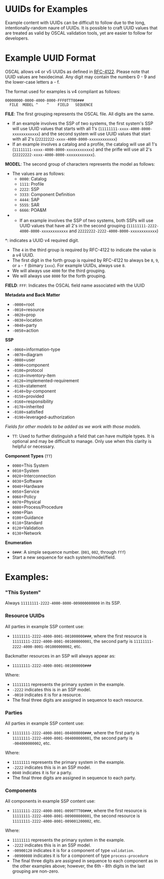 # UUIDs for Examples

Example content with UUIDs can be difficult to follow due to the long, intentionally-random naure of UUIDs. It is possible to craft UUID values that are treated as valid by OSCAL validation tools, yet are easier to follow for developers.

# Example UUID Format

OSCAL allows v4 or v5 UUIDs as defined in [RFC-4122](https://datatracker.ietf.org/doc/html/rfc4122).
Please note that UUID values are hexidecimal. Any digit may contain the numbers 0 - 9 and the lower-case letters a - f.

The format used for examples is v4 compliant as follows:

```
00000000-0000-4000-8000-FFF0TTT00###
  FILE  MODEL ^    ^    FIELD   SEQUENCE 
```

**FILE**: The first grouping represents the OSCAL file. All digits are the same.
- If an example involves the SSP of two systems, the first system's SSP will use UUID values that starts with all 1's (`11111111-xxxx-4000-8000-xxxxxxxxxxxx`) and the second system will use UUID values that start with all 2's (`22222222-xxxx-4000-8000-xxxxxxxxxxxx`)
- If an example involves a catalog and a profile, the catalog will use all 1's (`11111111-xxxx-4000-8000-xxxxxxxxxxxx`) and the prifle will use all 2's (`22222222-xxxx-4000-8000-xxxxxxxxxxxx`).


**MODEL**: The second group of characters represents the model as follows:
- The values are as follows:
  - `0000`: Catalog
  - `1111`: Profile
  - `2222`: SSP
  - `3333`: Component Definition
  - `4444`: SAP
  - `5555`: SAR
  - `6666`: POA&M
- - If an example involves the SSP of two systems, both SSPs will use UUID values that have all 2's in the second grouping (`11111111-2222-4000-8000-xxxxxxxxxxxx` and `22222222-2222-4000-8000-xxxxxxxxxxxx`)


**^**: indicates a UUID v4 required digit. 
- The `4` in the third group is required by RFC-4122 to indicate the value is a v4 UUID. 
- The first digit in the forth group is rquired by RFC-4122 to always be `8`, `9`, or `a` - `f` (bimary `1xxx`). For example UUIDs, always use `8`.
- We will always use `4000` for the third grouping.
- We will always use `8000` for the forth grouping.


**FIELD**: `FFF`: Indicates the OSCAL field name associated with the UUID

**Metadata and Back Matter**
- `-0000`=root
- `-0010`=resource
- `-0020`=prop
- `-0030`=location
- `-0040`=party
- `-0050`=action

**SSP**
- `-0060`=information-type
- `-0070`=diagram
- `-0080`=user
- `-0090`=component
- `-0100`=protocol
- `-0110`=inventory-item
- `-0120`=implemented-requirement
- `-0130`=statement
- `-0140`=by-component
- `-0150`=provided
- `-0160`=responsibility
- `-0170`=inherited
- `-0180`=satisfied
- `-0190`=leveraged-authorization

_Fields for other models to be added as we work with those models._


- `TT`: Used to further distinguish a field that can have multiple types. It is optional and may be difficult to manage. Only use when this clarity is helpful or necessary. 

**Component Types** (`TT`)
- `0000`=This System
- `0010`=System
- `0020`=Interconnection
- `0030`=Software
- `0040`=Hardware
- `0050`=Service
- `0060`=Policy
- `0070`=Physical
- `0080`=Process/Procedure
- `0090`=Plan
- `0100`=Guidance
- `0110`=Standard
- `0120`=Validation
- `0130`=Network

**Enumeration**
- `0###`: A simple sequence number. (`001`, `002`, through `fff`)
- Start a new sequence for each system/model/field. 


# Examples:

### "This System"

Always `11111111-2222-4000-8000-009000000000` in its SSP.


### Resource UUIDs

All parties in example SSP content use: 
- `11111111-2222-4000-8001-001000000###`, where the first resource is `11111111-2222-4000-8001-001000000001`, the second party is `11111111-2222-4000-8001-001000000002`, etc.


Backmatter resources in an SSP will always appear as:
- `11111111-2222-4000-8001-001000000###`

Where:
- `11111111` represents the primary system in the example.
- `-2222` indicates this is in an SSP model.
- `-0010` indicates it is for a resource.
- The final three digits are assigned in sequence to each resource.

### Parties

All parties in example SSP content use: 
- `11111111-2222-4000-8001-004000000###`, where the first party is `11111111-2222-4000-8001-004000000001`, the second party is `-004000000002`, etc.  

Where:
- `11111111` represents the primary system in the example.
- `-2222` indicates this is in an SSP model.
- `0040` indicates it is for a party.
- The final three digits are assigned in sequence to each party.

### Components 

All components in example SSP content use: 
- `11111111-2222-4000-8001-0090TTT00###`, where the first resource is `11111111-2222-4000-8001-009000800001`, the second resource is `11111111-2222-4000-8001-009001200002`, etc.

Where:
- `11111111` represents the primary system in the example.
- `-2222` indicates this is in an SSP model.
- `-00900120` indicates it is for a component of type `validation`.
- `-00900080` indicates it is for a component of type `process-procedure` 
- The final three digits are assigned in sequence to each component as in the other examples above; however, the 6th - 8th digits in the last grouping are non-zero.




